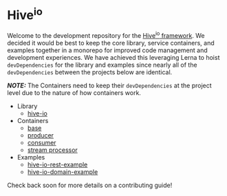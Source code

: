 # Hive<sup>io</sup>

Welcome to the development repository for the [Hive<sup>io</sup> framework](https://hiveframework.io/). We decided it would be best to keep the core library, service containers, and examples together in a monorepo for improved code management and development experiences. We have achieved this leveraging Lerna to hoist `devDependencies` for the library and examples since nearly all of the `devDependencies` between the projects below are identical.

***NOTE:*** The Containers need to keep their `devDependencies` at the project level due to the nature of how containers work.

* Library
    * [hive-io](./packages/hive-js#hiveio)
* Containers
    * [base](./containers/hive-base-js#hive-base-js)
    * [producer](./containers/hive-producer-js#hive-producer-js)
    * [consumer](./containers/hive-consumer-js#hive-consumer-js)
    * [stream processor](./containers/hive-stream-processor-js#hive-stream-processor-js)
* Examples
    * [hive-io-rest-example](./packages/hive-js-rest-example#hive-io-rest-example)
    * [hive-io-domain-example](./packages/hive-js-domain-example#hive-io-domain-example)

Check back soon for more details on a contributing guide!
